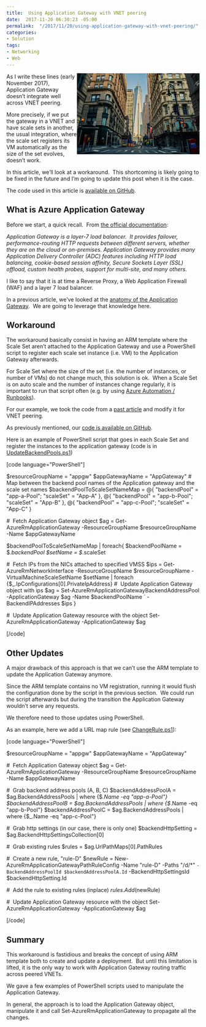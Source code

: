 ```yaml
---
title:  Using Application Gateway with VNET peering
date:  2017-11-20 06:30:23 -05:00
permalink:  "/2017/11/20/using-application-gateway-with-vnet-peering/"
categories:
- Solution
tags:
- Networking
- Web
---
```

<a href="assets/2017/11/using-application-gateway-with-vnet-peering/pexels-photo-3747101.jpg"><img style="border:0 currentcolor;float:right;display:inline;background-image:none;" title="pexels-photo-374710[1]" src="assets/2017/11/using-application-gateway-with-vnet-peering/pexels-photo-3747101_thumb.jpg" alt="pexels-photo-374710[1]" width="320" height="211" align="right" border="0" /></a>As I write these lines (early November 2017), Application Gateway doesn’t integrate well across VNET peering.

More precisely, if we put the gateway in a VNET and have scale sets in another, the usual integration, where the scale set registers its VM automatically as the size of the set evolves, doesn’t work.

In this article, we’ll look at a workaround.  This shortcoming is likely going to be fixed in the future and I’m going to update this post when it is the case.

The code used in this article is <a href="https://github.com/vplauzon/app-gateway/tree/master/multi-vnets-vmss" target="_blank" rel="noopener">available on GitHub</a>.
<h2>What is Azure Application Gateway</h2>
Before we start, a quick recall.  From <a href="https://docs.microsoft.com/en-us/azure/application-gateway/application-gateway-create-gateway-arm">the official documentation</a>:

<em>Application Gateway is a layer-7 load balancer.  It provides failover, performance-routing HTTP requests between different servers, whether they are on the cloud or on-premises. Application Gateway provides many Application Delivery Controller (ADC) features including HTTP load balancing, cookie-based session affinity, Secure Sockets Layer (SSL) offload, custom health probes, support for multi-site, and many others.</em>

I like to say that it is at time a Reverse Proxy, a Web Application Firewall (WAF) and a layer 7 load balancer.

In a previous article, we’ve looked at the <a href="https://vincentlauzon.com/2017/07/17/azure-application-gateway-anatomy/">anatomy of the Application Gateway</a>.  We are going to leverage that knowledge here.
<h2>Workaround</h2>
The workaround basically consist in having an ARM template where the Scale Set aren’t attached to the Application Gateway and use a PowerShell script to register each scale set instance (i.e. VM) to the Application Gateway afterwards.

For Scale Set where the size of the set (i.e. the number of instances, or number of VMs) do not change much, this solution is ok.  When a Scale Set is on auto scale and the number of instances change regularly, it is important to run that script often (e.g. by using <a href="https://vincentlauzon.com/2015/11/01/azure-runbook-a-complete-simple-example/">Azure Automation / Runbooks</a>).

For our example, we took the code from a <a href="https://vincentlauzon.com/2017/05/08/url-routing-with-azure-application-gateway/">past article</a> and modify it for VNET peering.

As previously mentioned, our <a href="https://github.com/vplauzon/app-gateway/tree/master/multi-vnets-vmss" target="_blank" rel="noopener">code is available on GitHub</a>.

Here is an example of PowerShell script that goes in each Scale Set and register the instances to the application gateway (code is in <a href="https://github.com/vplauzon/app-gateway/blob/master/multi-vnets-vmss/UpdateBackendPools.ps1" target="_blank" rel="noopener">UpdateBackendPools.ps1</a>)

[code language="PowerShell"]

$resourceGroupName = &quot;appgw&quot;
$appGatewayName = &quot;AppGateway&quot;
#  Map between the backend pool names of the Application gateway and the scale set names
$backendPoolToScaleSetNameMap = @{
&quot;backendPool&quot; = &quot;app-a-Pool&quot;;
&quot;scaleSet&quot; = &quot;App-A&quot;
},
@{
&quot;backendPool&quot; = &quot;app-b-Pool&quot;;
&quot;scaleSet&quot; = &quot;App-B&quot;
},
@{
&quot;backendPool&quot; = &quot;app-c-Pool&quot;;
&quot;scaleSet&quot; = &quot;App-C&quot;
}

#  Fetch Application Gateway object
$ag = Get-AzureRmApplicationGateway -ResourceGroupName $resourceGroupName -Name $appGatewayName

$backendPoolToScaleSetNameMap | foreach{
$backendPoolName = $_.backendPool
$setName = $_.scaleSet

#  Fetch IPs from the NICs attached to specified VMSS
$ips = Get-AzureRmNetworkInterface -ResourceGroupName $resourceGroupName -VirtualMachineScaleSetName $setName |
foreach {$_.IpConfigurations[0].PrivateIpAddress}
#  Update Application Gateway object with ips
$ag = Set-AzureRmApplicationGatewayBackendAddressPool -ApplicationGateway $ag -Name $backendPoolName `
-BackendIPAddresses $ips
}

#  Update Application Gateway resource with the object
Set-AzureRmApplicationGateway -ApplicationGateway $ag

[/code]

<h2>Other Updates</h2>
A major drawback of this approach is that we can’t use the ARM template to update the Application Gateway anymore.

Since the ARM template contains no VM registration, running it would flush the configuration done by the script in the previous section.  We could run the script afterwards but during the transition the Application Gateway wouldn’t serve any requests.

We therefore need to those updates using PowerShell.

As an example, here we add a URL map rule (see <a href="https://github.com/vplauzon/app-gateway/blob/master/multi-vnets-vmss/ChangeRule.ps1" target="_blank" rel="noopener">ChangeRule.ps1</a>):

[code language="PowerShell"]

$resourceGroupName = &quot;appgw&quot;
$appGatewayName = &quot;AppGateway&quot;

#  Fetch Application Gateway object
$ag = Get-AzureRmApplicationGateway -ResourceGroupName $resourceGroupName -Name $appGatewayName

#  Grab backend address pools (A, B, C)
$backendAddressPoolA = $ag.BackendAddressPools | where {$_.Name -eq &quot;app-a-Pool&quot;}
$backendAddressPoolB = $ag.BackendAddressPools | where {$_.Name -eq &quot;app-b-Pool&quot;}
$backendAddressPoolC = $ag.BackendAddressPools | where {$_.Name -eq &quot;app-c-Pool&quot;}

#  Grab http settings (in our case, there is only one)
$backendHttpSetting = $ag.BackendHttpSettingsCollection[0]

#  Grab existing rules
$rules = $ag.UrlPathMaps[0].PathRules

#  Create a new rule, &quot;rule-D&quot;
$newRule = New-AzureRmApplicationGatewayPathRuleConfig -Name &quot;rule-D&quot; -Paths &quot;/d/*&quot; `
-BackendAddressPoolId $backendAddressPoolA.Id `
-BackendHttpSettingsId $backendHttpSetting.Id

#  Add the rule to existing rules (inplace)
$rules.Add($newRule)

#  Update Application Gateway resource with the object
Set-AzureRmApplicationGateway -ApplicationGateway $ag

[/code]

<h2>Summary</h2>
This workaround is fastidious and breaks the concept of using ARM template both to create and update a deployment.  But until this limitation is lifted, it is the only way to work with Application Gateway routing traffic across peered VNETs.

We gave a few examples of PowerShell scripts used to manipulate the Application Gateway.

In general, the approach is to load the Application Gateway object, manipulate it and call Set-AzureRmApplicationGateway to propagate all the changes.